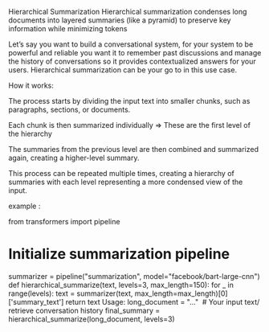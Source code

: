 Hierarchical Summarization
Hierarchical summarization condenses long documents into layered summaries (like a pyramid) to preserve key information while minimizing tokens

Let’s say you want to build a conversational system, for your system to be powerful and reliable you want it to remember past discussions and manage the history of conversations so it provides contextualized answers for your users. Hierarchical summarization can be your go to in this use case.

How it works:

The process starts by dividing the input text into smaller chunks, such as paragraphs, sections, or documents.

Each chunk is then summarized individually ⇒ These are the first level of the hierarchy

The summaries from the previous level are then combined and summarized again, creating a higher-level summary.

This process can be repeated multiple times, creating a hierarchy of summaries with each level representing a more condensed view of the input.

example :

from transformers import pipeline
# Initialize summarization pipeline
summarizer = pipeline("summarization", model="facebook/bart-large-cnn")
def hierarchical_summarize(text, levels=3, max_length=150):
	for _ in range(levels):
		text = summarizer(text, max_length=max_length)[0]['summary_text']
	return text
Usage:
long_document = "..."  # Your input text/ retrieve conversation history 
final_summary = hierarchical_summarize(long_document, levels=3)